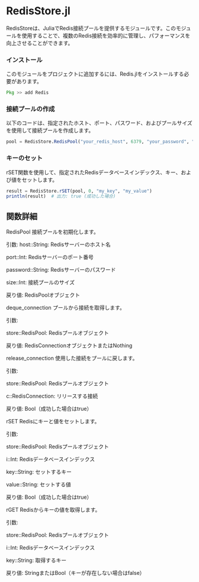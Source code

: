 # RedisStore.jl

RedisStoreは、JuliaでRedis接続プールを提供するモジュールです。このモジュールを使用することで、複数のRedis接続を効率的に管理し、パフォーマンスを向上させることができます。

### インストール
このモジュールをプロジェクトに追加するには、Redis.jlをインストールする必要があります。

```julia
Pkg >> add Redis
```

### 接続プールの作成
以下のコードは、指定されたホスト、ポート、パスワード、およびプールサイズを使用して接続プールを作成します。
```julia
pool = RedisStore.RedisPool("your_redis_host", 6379, "your_password", "number of object")
```

### キーのセット
rSET関数を使用して、指定されたRedisデータベースインデックス、キー、および値をセットします。

```julia
result = RedisStore.rSET(pool, 0, "my_key", "my_value")
println(result)  # 出力: true (成功した場合)
```
## 関数詳細

RedisPool
接続プールを初期化します。

引数:
host::String: Redisサーバーのホスト名

port::Int: Redisサーバーのポート番号

password::String: Redisサーバーのパスワード

size::Int: 接続プールのサイズ

戻り値: RedisPoolオブジェクト

deque_connection
プールから接続を取得します。

引数:

store::RedisPool: Redisプールオブジェクト

戻り値: RedisConnectionオブジェクトまたはNothing

release_connection
使用した接続をプールに戻します。

引数:

store::RedisPool: Redisプールオブジェクト

c::RedisConnection: リリースする接続

戻り値: Bool（成功した場合はtrue）

rSET
Redisにキーと値をセットします。

引数:

store::RedisPool: Redisプールオブジェクト

i::Int: Redisデータベースインデックス

key::String: セットするキー

value::String: セットする値

戻り値: Bool（成功した場合はtrue）

rGET
Redisからキーの値を取得します。

引数:

store::RedisPool: Redisプールオブジェクト

i::Int: Redisデータベースインデックス

key::String: 取得するキー

戻り値: StringまたはBool（キーが存在しない場合はfalse）

